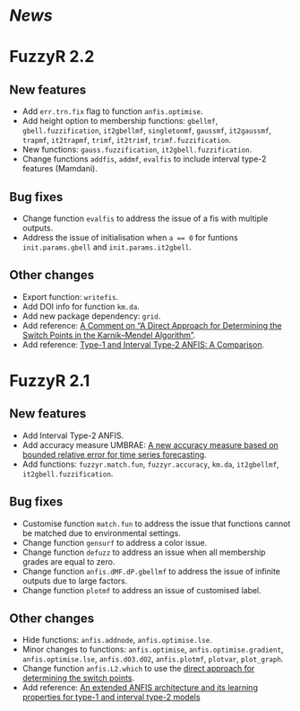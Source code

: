 # *News*

# FuzzyR 2.2

## New features

* Add `err.trn.fix` flag to function `anfis.optimise`.
* Add height option to membership functions: `gbellmf`, `gbell.fuzzification`, `it2gbellmf`, `singletonmf`, `gaussmf`, `it2gaussmf`, `trapmf`, `it2trapmf`, `trimf`, `it2trimf`, `trimf.fuzzification`.
* New functions: `gauss.fuzzification`, `it2gbell.fuzzification`.
* Change functions `addfis`, `addmf`, `evalfis` to include interval type-2 features (Mamdani).

## Bug fixes

* Change function `evalfis` to address the issue of a fis with multiple outputs.
* Address the issue of initialisation when `a == 0` for funtions `init.params.gbell` and `init.params.it2gbell`.

## Other changes

* Export function: `writefis`.
* Add DOI info for function `km.da`.
* Add new package dependency: `grid`.
* Add reference: [A Comment on “A Direct Approach for Determining the Switch Points in the Karnik–Mendel Algorithm”](https://doi.org/10.1109/TFUZZ.2018.2865134).
* Add reference: [Type-1 and Interval Type-2 ANFIS: A Comparison](https://doi.org/10.1109/FUZZ-IEEE.2017.8015555). 

# FuzzyR 2.1

## New features

* Add Interval Type-2 ANFIS.
* Add accuracy measure UMBRAE: [A new accuracy measure based on bounded relative error for time series forecasting](http://dx.doi.org/10.1371/journal.pone.0174202). 
* Add functions: `fuzzyr.match.fun`, `fuzzyr.accuracy`, `km.da`, `it2gbellmf`, `it2gbell.fuzzification`.

## Bug fixes

* Customise function `match.fun` to address the issue that functions cannot be matched due to environmental settings.
* Change function `gensurf` to address a color issue.
* Change function `defuzz` to address an issue when all membership grades are equal to zero.
* Change function `anfis.dMF.dP.gbellmf` to address the issue of infinite outputs due to large factors.
* Change function `plotmf` to address an issue of customised label.

## Other changes

* Hide functions: `anfis.addnode`, `anfis.optimise.lse`.
* Minor changes to functions: `anfis.optimise`, `anfis.optimise.gradient`, `anfis.optimise.lse`, `anfis.dO3.dO2`, `anfis.plotmf`, `plotvar`, `plot_graph`.
* Change function `anfis.L2.which` to use the [direct approach for determining the switch points](https://doi.org/10.1109/TFUZZ.2017.2699168).
* Add reference: [An extended ANFIS architecture and its learning properties for type-1 and interval type-2 models](https://doi.org/10.1109/FUZZ-IEEE.2016.7737742)


